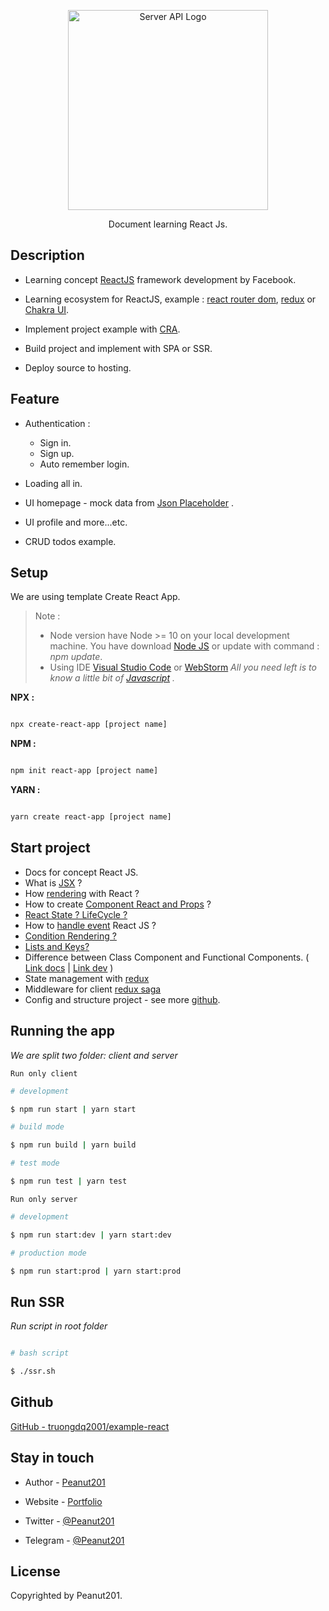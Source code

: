 
<p  align="center">

<a>

<img  src="https://cdn.freebiesupply.com/logos/large/2x/react-1-logo-svg-vector.svg"  width="320"  alt="Server API Logo" />

</a>

</p>

<p  align="center">Document learning React Js.</p>


## Description

- Learning concept [ReactJS](https://reactjs.org/docs/getting-started.html) framework development by Facebook.

- Learning ecosystem for ReactJS, example : [react router dom](https://reactrouter.com/web/guides/quick-start), [redux](https://redux.js.org/) or [Chakra UI](https://chakra-ui.com/).

- Implement project example with [CRA](https://create-react-app.dev/).

- Build project and implement with SPA or SSR.

- Deploy source to hosting.



## Feature

- Authentication :
	+ Sign in.
	+ Sign up.
	+ Auto remember login.
- Loading all in.
- UI homepage - mock data from [Json Placeholder](https://jsonplaceholder.typicode.com/) .

- UI profile and more...etc.

- CRUD todos example.


## Setup



We are using template Create React App.



> Note :
> - Node version have Node >= 10 on your local development machine. You have download [Node JS](https://nodejs.org/en/) or update with command : *npm update*.
> - Using IDE [Visual Studio Code](https://code.visualstudio.com/) or [WebStorm](https://www.jetbrains.com/webstorm/)
> *All you need left is to know a little bit of [Javascript](https://www.w3schools.com/js/) .*


**NPX :**

```bash

npx create-react-app [project name]

```

**NPM :**

```bash

npm init react-app [project name]

```

**YARN :**

```bash

yarn create react-app [project name]

```

## Start project

- Docs for concept React JS.
- What is [JSX](https://reactjs.org/docs/introducing-jsx.html) ?
- How [rendering](https://reactjs.org/docs/rendering-elements.html)  with React ?
- How to create [Component React and Props](https://reactjs.org/docs/components-and-props.html) ?
- [React State ? LifeCycle ?](https://reactjs.org/docs/state-and-lifecycle.html)
- How to [handle event](https://reactjs.org/docs/handling-events.html) React JS ?
- [Condition Rendering ?](https://reactjs.org/docs/conditional-rendering.html)
- [Lists and Keys?](https://reactjs.org/docs/lists-and-keys.html)
- Difference between Class Component and Functional Components. ( [Link docs](https://reactjs.org/docs/react-component.html#render) | [Link dev](https://dev.to/mehmehmehlol/class-components-vs-functional-components-in-react-4hd3) )
- State management with [redux](https://redux.js.org/)
- Middleware for client [redux saga](https://redux-saga.js.org/)
- Config and structure project - see more [github](#github).

## Running the app
*We are split two folder: client and server*

`Run only client`

```bash
# development

$ npm run start | yarn start

# build mode

$ npm run build | yarn build

# test mode

$ npm run test | yarn test

```

`Run only server`

```bash
# development

$ npm run start:dev | yarn start:dev

# production mode

$ npm run start:prod | yarn start:prod


```

## Run SSR

*Run script in root folder*

```bash

# bash script

$ ./ssr.sh

```

## Github


[GitHub - truongdq2001/example-react](https://github.com/truongdq2001/example-react)

## Stay in touch


- Author - [Peanut201](https://www.facebook.com/truongdq2001/)

- Website - [Portfolio](https://portfolio-peanut.netlify.app/)

- Twitter - [@Peanut201](https://twitter.com/truong20013)

- Telegram - [@Peanut201](https://t.me/peanut201)

## License

Copyrighted by Peanut201.
